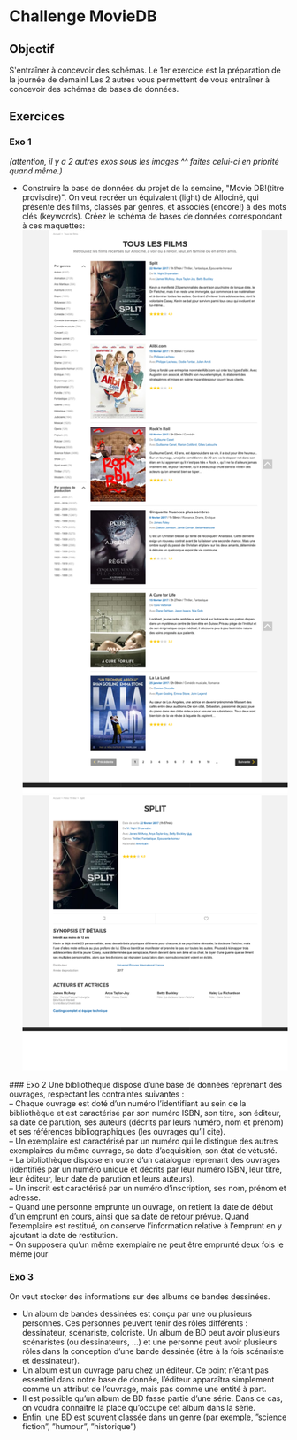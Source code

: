 # Challenge MovieDB

## Objectif
S'entraîner à concevoir des schémas.
Le 1er exercice est la préparation de la journée de demain!
Les 2 autres vous permettent de vous entraîner à concevoir des schémas de bases de données.


## Exercices
### Exo 1
*(attention, il y a 2 autres exos sous les images ^^ faites celui-ci en priorité quand même.)*   
- Construire la base de données du projet de la semaine, "Movie DB!(titre provisoire)".
On veut recréer un équivalent (light) de Allociné, qui présente des films, classés par genres, et associés (encore!) à des mots clés (keywords).
Créez le schéma de bases de données correspondant à ces maquettes:
![allmovies.png](allmovies.png)
![onemovie.png](onemovie.png)


### Exo 2
Une bibliothèque dispose d’une base de données reprenant des ouvrages, respectant les contraintes suivantes :  
– Chaque ouvrage est doté d’un numéro l’identifiant au sein de la bibliothèque et est caractérisé par son numéro ISBN, son titre, son éditeur, sa date de parution, ses auteurs (décrits par leurs numéro, nom et prénom) et ses références bibliographiques (les ouvrages qu’il cite).  
– Un exemplaire est caractérisé par un numéro qui le distingue des autres exemplaires du même ouvrage, sa date d’acquisition, son état de vétusté.  
– La bibliothèque dispose en outre d’un catalogue reprenant des ouvrages (identifiés par un numéro unique et décrits par leur numéro ISBN, leur titre, leur éditeur, leur date de parution et leurs auteurs).  
– Un inscrit est caractérisé par un numéro d’inscription, ses nom, prénom et adresse.  
– Quand une personne emprunte un ouvrage, on retient la date de début d’un emprunt en cours, ainsi que sa date de retour prévue. Quand l’exemplaire est restitué, on conserve l’information relative à l’emprunt en y ajoutant la date de restitution.  
– On supposera qu’un même exemplaire ne peut être emprunté deux fois le même
jour

### Exo 3
On veut stocker des informations sur des albums de bandes dessinées.  
- Un album de bandes dessinées est conçu par une ou plusieurs personnes. Ces personnes
peuvent tenir des rôles différents : dessinateur, scénariste, coloriste. Un album de
BD peut avoir plusieurs scénaristes (ou dessinateurs, ...) et une personne peut avoir
plusieurs rôles dans la conception d’une bande dessinée (être à la fois scénariste et
dessinateur).  
- Un album est un ouvrage paru chez un éditeur. Ce point n’étant pas essentiel dans
notre base de donnée, l’éditeur apparaîtra simplement comme un attribut de l’ouvrage,
mais pas comme une entité à part.  
- Il est possible qu’un album de BD fasse partie d’une série. Dans ce cas, on voudra
connaître la place qu’occupe cet album dans la série.  
- Enfin, une BD est souvent classée dans un genre (par exemple, ”science fiction”, ”humour”,
”historique”)
